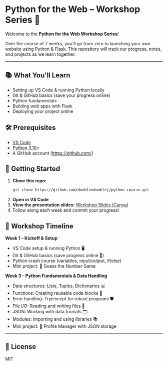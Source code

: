 # Python for the Web – Workshop Series 🚀

Welcome to the **Python for the Web Workshop Series**!

Over the course of 7 weeks, you'll go from zero to launching your own website using Python & Flask. This repository will track our progress, notes, and projects as we learn together.

---

## 📚 What You'll Learn
- Setting up VS Code & running Python locally
- Git & GitHub basics (save your progress online)
- Python fundamentals
- Building web apps with Flask
- Deploying your project online

## 🛠️ Prerequisites
- [VS Code](https://code.visualstudio.com/)
- [Python 3.10+](https://www.python.org/downloads/)
- A GitHub account (https://github.com/)

## 🚀 Getting Started
1. **Clone this repo:**
	```sh
	git clone https://github.com/doubleudoublej/python-course.git
	```
2. **Open in VS Code**
3. **View the presentation slides:**
	[Workshop Slides (Canva)](https://www.canva.com/design/DAGyMMb7t9g/8mCx_QAC2_hfIuAxeSLgDg/view?utm_content=DAGyMMb7t9g&utm_campaign=designshare&utm_medium=link2&utm_source=uniquelinks&utlId=hfc180c20d1)
4. Follow along each week and commit your progress!

## 📅 Workshop Timeline

**Week 1 – Kickoff & Setup**
- VS Code setup & running Python 🖥️
- Git & GitHub basics (save progress online 💾)
- Python crash course (variables, input/output, if/else)
- Mini project: 🎲 Guess the Number Game

**Week 3 – Python Fundamentals & Data Handling**
- Data structures: Lists, Tuples, Dictionaries 📊
- Functions: Creating reusable code blocks 🔧
- Error handling: Try/except for robust programs 🛡️
- File I/O: Reading and writing files 📁
- JSON: Working with data formats 🗂️
- Modules: Importing and using libraries 📚
- Mini project: 👤 Profile Manager with JSON storage

<!-- Add more weeks as you progress! -->

---

## 📄 License
MIT
